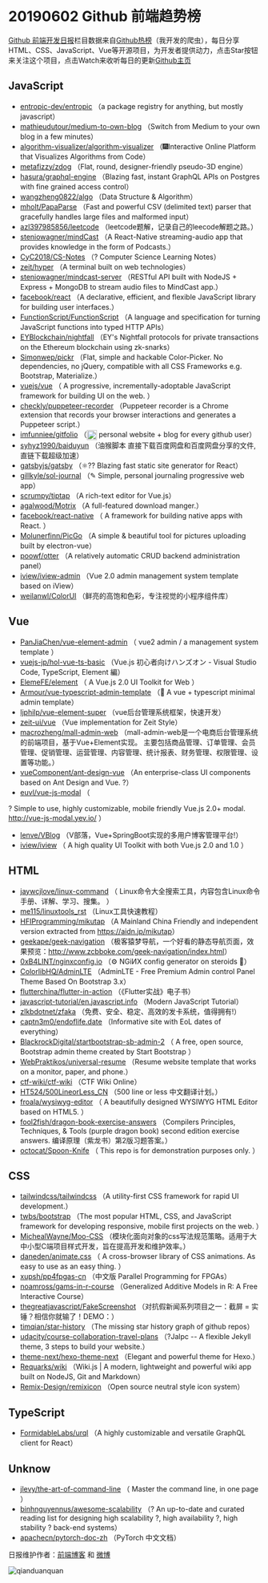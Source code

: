 # 20190602 Github 前端趋势榜

[Github 前端开发日报](http://caibaojian.com/c/news)栏目数据来自[Github热榜](http://news.caibaojian.com/)（我开发的爬虫），每日分享HTML、CSS、JavaScript、Vue等开源项目，为开发者提供动力，点击Star按钮来关注这个项目，点击Watch来收听每日的更新[Github主页](https://github.com/kujian/githubTrending)
## JavaScript

* [entropic-dev/entropic](https://github.com/entropic-dev/entropic) （a package registry for anything, but mostly javascript）
* [mathieudutour/medium-to-own-blog](https://github.com/mathieudutour/medium-to-own-blog) （Switch from Medium to your own blog in a few minutes）
* [algorithm-visualizer/algorithm-visualizer](https://github.com/algorithm-visualizer/algorithm-visualizer) （&#x1f386;Interactive Online Platform that Visualizes Algorithms from Code）
* [metafizzy/zdog](https://github.com/metafizzy/zdog) （Flat, round, designer-friendly pseudo-3D engine）
* [hasura/graphql-engine](https://github.com/hasura/graphql-engine) （Blazing fast, instant GraphQL APIs on Postgres with fine grained access control）
* [wangzheng0822/algo](https://github.com/wangzheng0822/algo) （Data Structure &amp; Algorithm）
* [mholt/PapaParse](https://github.com/mholt/PapaParse) （Fast and powerful CSV (delimited text) parser that gracefully handles large files and malformed input）
* [azl397985856/leetcode](https://github.com/azl397985856/leetcode) （leetcode题解，记录自己的leecode解题之路。）
* [steniowagner/mindCast](https://github.com/steniowagner/mindCast) （A React-Native streaming-audio app that provides knowledge in the form of Podcasts.）
* [CyC2018/CS-Notes](https://github.com/CyC2018/CS-Notes) （? Computer Science Learning Notes）
* [zeit/hyper](https://github.com/zeit/hyper) （A terminal built on web technologies）
* [steniowagner/mindcast-server](https://github.com/steniowagner/mindcast-server) （RESTful API built with NodeJS + Express + MongoDB to stream audio files to MindCast app.）
* [facebook/react](https://github.com/facebook/react) （A declarative, efficient, and flexible JavaScript library for building user interfaces.）
* [FunctionScript/FunctionScript](https://github.com/FunctionScript/FunctionScript) （A language and specification for turning JavaScript functions into typed HTTP APIs）
* [EYBlockchain/nightfall](https://github.com/EYBlockchain/nightfall) （EY's Nightfall protocols for private transactions on the Ethereum blockchain using zk-snarks）
* [Simonwep/pickr](https://github.com/Simonwep/pickr) （Flat, simple and hackable Color-Picker. No dependencies, no jQuery, compatible with all CSS Frameworks e.g. Bootstrap, Materialize.）
* [vuejs/vue](https://github.com/vuejs/vue) （
        A progressive, incrementally-adoptable JavaScript framework for building UI on the web.
      ）
* [checkly/puppeteer-recorder](https://github.com/checkly/puppeteer-recorder) （Puppeteer recorder is a Chrome extension that records your browser interactions and generates a Puppeteer script.）
* [imfunniee/gitfolio](https://github.com/imfunniee/gitfolio) （<img class="emoji" title=":octocat:" alt=":octocat:" src="https://github.githubassets.com/images/icons/emoji/octocat.png" height="20" width="20" align="absmiddle"> personal website + blog for every github user）
* [syhyz1990/baiduyun](https://github.com/syhyz1990/baiduyun) （油猴脚本 直接下载百度网盘和百度网盘分享的文件,直链下载超级加速）
* [gatsbyjs/gatsby](https://github.com/gatsbyjs/gatsby) （⚛️?? Blazing fast static site generator for React）
* [gillkyle/sol-journal](https://github.com/gillkyle/sol-journal) （✎ Simple, personal journaling progressive web app）
* [scrumpy/tiptap](https://github.com/scrumpy/tiptap) （A rich-text editor for Vue.js）
* [agalwood/Motrix](https://github.com/agalwood/Motrix) （A full-featured download manger.）
* [facebook/react-native](https://github.com/facebook/react) （
        A framework for building native apps with React.
      ）
* [Molunerfinn/PicGo](https://github.com/Molunerfinn/PicGo) （A simple &amp; beautiful tool for pictures uploading built by electron-vue）
* [poowf/otter](https://github.com/poowf/otter) （A relatively automatic CRUD backend administration panel）
* [iview/iview-admin](https://github.com/iview/iview-admin) （Vue 2.0 admin management system template based on iView）
* [weilanwl/ColorUI](https://github.com/weilanwl/ColorUI) （鲜亮的高饱和色彩，专注视觉的小程序组件库）

## Vue

* [PanJiaChen/vue-element-admin](https://github.com/PanJiaChen/vue-element-admin) （
        vue2 admin / a management system template
      ）
* [vuejs-jp/hol-vue-ts-basic](https://github.com/vuejs-jp/hol-vue-ts-basic) （Vue.js 初心者向けハンズオン - Visual Studio Code, TypeScript, Element 編）
* [ElemeFE/element](https://github.com/ElemeFE/element) （
        A Vue.js 2.0 UI Toolkit for Web
      ）
* [Armour/vue-typescript-admin-template](https://github.com/Armour/vue-typescript-admin-template) （&#x1f596; A vue + typescript minimal admin template）
* [ljphilp/vue-element-super](https://github.com/ljphilp/vue-element-super) （vue后台管理系统框架，快速开发）
* [zeit-ui/vue](https://github.com/zeit-ui/vue) （Vue implementation for Zeit Style）
* [macrozheng/mall-admin-web](https://github.com/macrozheng/mall-admin-web) （mall-admin-web是一个电商后台管理系统的前端项目，基于Vue+Element实现。 主要包括商品管理、订单管理、会员管理、促销管理、运营管理、内容管理、统计报表、财务管理、权限管理、设置等功能。）
* [vueComponent/ant-design-vue](https://github.com/vueComponent/ant-design-vue) （An enterprise-class UI components based on Ant Design and Vue. ?）
* [euvl/vue-js-modal](https://github.com/euvl/vue-js-modal) （
        
? Simple to use, highly customizable, mobile friendly Vue.js 2.0+ modal. <a href="http://vue-js-modal.yev.io/">http://vue-js-modal.yev.io/</a>
      ）
* [lenve/VBlog](https://github.com/lenve/VBlog) （V部落，Vue+SpringBoot实现的多用户博客管理平台!）
* [iview/iview](https://github.com/iview/iview) （
        A high quality UI Toolkit with both Vue.js 2.0 and 1.0
      ）

## HTML

* [jaywcjlove/linux-command](https://github.com/jaywcjlove/linux-command) （
        Linux命令大全搜索工具，内容包含Linux命令手册、详解、学习、搜集。
      ）
* [me115/linuxtools_rst](https://github.com/me115/linuxtools_rst) （Linux工具快速教程）
* [HFIProgramming/mikutap](https://github.com/HFIProgramming/mikutap) （A Mainland China Friendly and independent version extracted from <a href="https://aidn.jp/mikutap" rel="nofollow">https://aidn.jp/mikutap</a>）
* [geekape/geek-navigation](https://github.com/geekape/geek-navigation) （极客猿梦导航，一个好看的静态导航页面，效果预览：<a href="http://www.zcbboke.com/geek-navigation/index.html" rel="nofollow">http://www.zcbboke.com/geek-navigation/index.html</a>）
* [0xB4LINT/nginxconfig.io](https://github.com/0xB4LINT/nginxconfig.io) （⚙️ NGiИX config generator on steroids &#x1f489;）
* [ColorlibHQ/AdminLTE](https://github.com/ColorlibHQ/AdminLTE) （AdminLTE - Free Premium Admin control Panel Theme Based On Bootstrap 3.x）
* [flutterchina/flutter-in-action](https://github.com/flutterchina/flutter-in-action) （《Flutter实战》电子书）
* [javascript-tutorial/en.javascript.info](https://github.com/javascript-tutorial/en.javascript.info) （Modern JavaScript Tutorial）
* [zlkbdotnet/zfaka](https://github.com/zlkbdotnet/zfaka) （免费、安全、稳定、高效的发卡系统，值得拥有!）
* [captn3m0/endoflife.date](https://github.com/captn3m0/endoflife.date) （Informative site with EoL dates of everything）
* [BlackrockDigital/startbootstrap-sb-admin-2](https://github.com/BlackrockDigital/startbootstrap-sb-admin-2) （
        A free, open source, Bootstrap admin theme created by Start Bootstrap
      ）
* [WebPraktikos/universal-resume](https://github.com/WebPraktikos/universal-resume) （Resume website template that works on a monitor, paper, and phone.）
* [ctf-wiki/ctf-wiki](https://github.com/ctf-wiki/ctf-wiki) （CTF Wiki Online）
* [HT524/500LineorLess_CN](https://github.com/HT524/500LineorLess_CN) （500 line or less 中文翻译计划。）
* [froala/wysiwyg-editor](https://github.com/froala/wysiwyg-editor) （
        A beautifully designed WYSIWYG HTML Editor based on HTML5.
      ）
* [fool2fish/dragon-book-exercise-answers](https://github.com/fool2fish/dragon-book-exercise-answers) （Compilers Principles, Techniques, &amp; Tools (purple dragon book) second edition exercise answers. 编译原理（紫龙书）第2版习题答案。）
* [octocat/Spoon-Knife](https://github.com/octocat/Spoon-Knife) （
        This repo is for demonstration purposes only.
      ）

## CSS

* [tailwindcss/tailwindcss](https://github.com/tailwindcss/tailwindcss) （A utility-first CSS framework for rapid UI development.）
* [twbs/bootstrap](https://github.com/twbs/bootstrap) （The most popular HTML, CSS, and JavaScript framework for developing responsive, mobile first projects on the web.
      ）
* [MichealWayne/Moo-CSS](https://github.com/MichealWayne/Moo-CSS) （模块化面向对象的css写法规范策略。适用于大中小型C端项目样式开发，旨在提高开发和维护效率。）
* [daneden/animate.css](https://github.com/daneden/animate.css) （
        A cross-browser library of CSS animations. As easy to use as an easy thing.
      ）
* [xupsh/pp4fpgas-cn](https://github.com/xupsh/pp4fpgas-cn) （中文版 Parallel Programming for FPGAs）
* [noamross/gams-in-r-course](https://github.com/noamross/gams-in-r-course) （Generalized Additive Models in R: A Free Interactive Course）
* [thegreatjavascript/FakeScreenshot](https://github.com/thegreatjavascript/FakeScreenshot) （对抗假新闻系列项目之一：截屏 = 实锤？相信你就输了！DEMO：）
* [timqian/star-history](https://github.com/timqian/star-history) （The missing star history graph of github repos）
* [udacity/course-collaboration-travel-plans](https://github.com/udacity/course-collaboration-travel-plans) （?Jalpc -- A flexible Jekyll theme, 3 steps to build your website.）
* [theme-next/hexo-theme-next](https://github.com/theme-next/hexo-theme-next) （Elegant and powerful theme for Hexo.）
* [Requarks/wiki](https://github.com/Requarks/wiki) （Wiki.js | A modern, lightweight and powerful wiki app built on NodeJS, Git and Markdown）
* [Remix-Design/remixicon](https://github.com/Remix-Design/remixicon) （Open source neutral style icon system）

## TypeScript

* [FormidableLabs/urql](https://github.com/FormidableLabs/urql) （A highly customizable and versatile GraphQL client for React）

## Unknow

* [jlevy/the-art-of-command-line](https://github.com/jlevy/the-art-of-command-line) （
        Master the command line, in one page
      ）
* [binhnguyennus/awesome-scalability](https://github.com/binhnguyennus/awesome-scalability) （? An up-to-date and curated reading list for designing high scalability ?, high availability ?, high stability ? back-end systems）
* [apachecn/pytorch-doc-zh](https://github.com/apachecn/pytorch-doc-zh) （PyTorch 中文文档）


日报维护作者：[前端博客](http://caibaojian.com/) 和 [微博](http://caibaojian.com/go/weibo)

![qianduanquan](https://user-images.githubusercontent.com/3055447/38468989-651132ac-3b80-11e8-8e6b-15122322a9d7.png)